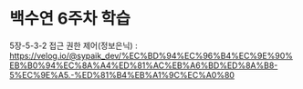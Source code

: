 # 백수연 6주차 학습

5장-5-3-2 접근 권한 제어(정보은닉) : https://velog.io/@sypaik_dev/%EC%BD%94%EC%96%B4%EC%9E%90%EB%B0%94%EC%8A%A4%ED%81%AC%EB%A6%BD%ED%8A%B8-5%EC%9E%A5.-%ED%81%B4%EB%A1%9C%EC%A0%80